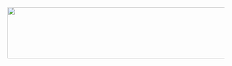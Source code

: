 <div align = "center">



<a href="https://www.gitanimals.org/en_US?utm_medium=image&utm_source=Y00nS00Hyun&utm_content=line">
  <img
    src="https://render.gitanimals.org/lines/Y00nS00Hyun?pet-id=742384693395516834"
    width="600"
    height="120"
  />
</a>

  
</div>
  
